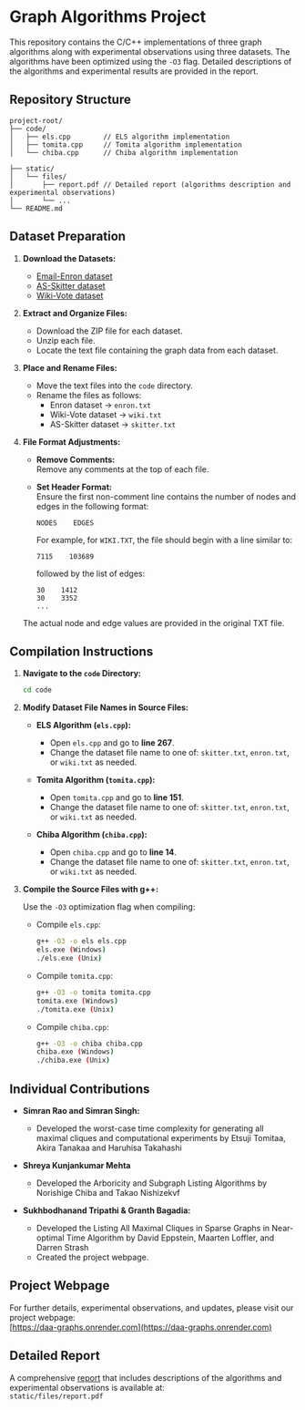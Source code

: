 # Graph Algorithms Project

This repository contains the C/C++ implementations of three graph algorithms along with experimental observations using three datasets. The algorithms have been optimized using the `-O3` flag. Detailed descriptions of the algorithms and experimental results are provided in the report.

## Repository Structure

```
project-root/
├── code/
│   ├── els.cpp        // ELS algorithm implementation
│   ├── tomita.cpp     // Tomita algorithm implementation
│   └── chiba.cpp      // Chiba algorithm implementation

├── static/
│   └── files/
│       ├── report.pdf // Detailed report (algorithms description and experimental observations)
│       └── ...    
└── README.md
```

## Dataset Preparation

1. **Download the Datasets:**

   - [Email-Enron dataset](https://snap.stanford.edu/data/email-Enron.html)
   - [AS-Skitter dataset](https://snap.stanford.edu/data/as-Skitter.html)
   - [Wiki-Vote dataset](https://snap.stanford.edu/data/wiki-Vote.html)

2. **Extract and Organize Files:**

   - Download the ZIP file for each dataset.
   - Unzip each file.
   - Locate the text file containing the graph data from each dataset.

3. **Place and Rename Files:**

   - Move the text files into the `code` directory.
   - Rename the files as follows:
     - Enron dataset → `enron.txt`
     - Wiki-Vote dataset → `wiki.txt`
     - AS-Skitter dataset → `skitter.txt`

4. **File Format Adjustments:**

   - **Remove Comments:**  
     Remove any comments at the top of each file.
     
   - **Set Header Format:**  
     Ensure the first non-comment line contains the number of nodes and edges in the following format:
     ```
     NODES    EDGES
     ```
     For example, for `WIKI.TXT`, the file should begin with a line similar to:
     ```
     7115    103689
     ```
     followed by the list of edges:
     ```
     30    1412
     30    3352
     ...
     ```
    The actual node and edge values are provided in the original TXT file.

## Compilation Instructions

1. **Navigate to the `code` Directory:**

   ```bash
   cd code
   ```

2. **Modify Dataset File Names in Source Files:**

   - **ELS Algorithm (`els.cpp`):**
     - Open `els.cpp` and go to **line 267**.
     - Change the dataset file name to one of: `skitter.txt`, `enron.txt`, or `wiki.txt` as needed.
     
   - **Tomita Algorithm (`tomita.cpp`):**
     - Open `tomita.cpp` and go to **line 151**.
     - Change the dataset file name to one of: `skitter.txt`, `enron.txt`, or `wiki.txt` as needed.
     
   - **Chiba Algorithm (`chiba.cpp`):**
     - Open `chiba.cpp` and go to **line 14**.
     - Change the dataset file name to one of: `skitter.txt`, `enron.txt`, or `wiki.txt` as needed.

3. **Compile the Source Files with g++:**

   Use the `-O3` optimization flag when compiling:

   - Compile `els.cpp`:
     ```bash
     g++ -O3 -o els els.cpp
     els.exe (Windows)
     ./els.exe (Unix)
     ```
   - Compile `tomita.cpp`:
     ```bash
     g++ -O3 -o tomita tomita.cpp
     tomita.exe (Windows)
     ./tomita.exe (Unix)
     ```
   - Compile `chiba.cpp`:
     ```bash
     g++ -O3 -o chiba chiba.cpp
     chiba.exe (Windows)
     ./chiba.exe (Unix)
     ```


## Individual Contributions

- **Simran Rao and Simran Singh:**  
  - Developed the worst-case time complexity for generating all maximal cliques and computational experiments by Etsuji Tomitaa, Akira Tanakaa and Haruhisa Takahashi

- **Shreya Kunjankumar Mehta**  
  - Developed the Arboricity and Subgraph Listing Algorithms by Norishige Chiba and Takao Nishizekvf

- **Sukhbodhanand Tripathi & Granth Bagadia:**  
  - Developed the Listing All Maximal Cliques in Sparse Graphs in Near-optimal Time Algorithm by David Eppstein, Maarten Loffler, and Darren Strash
  - Created the project webpage.
  
## Project Webpage

For further details, experimental observations, and updates, please visit our project webpage:  
[https://daa-graphs.onrender.com](https://daa-graphs.onrender.com)

## Detailed Report

A comprehensive [report](https://github.com/granth23/DAA-Graphs/blob/main/static/files/report.pdf) that includes descriptions of the algorithms and experimental observations is available at:  
`static/files/report.pdf`
